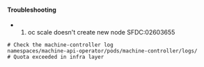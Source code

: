 #### Troubleshooting
* 1. oc scale doesn't create new node SFDC:02603655
~~~
# Check the machine-controller log
namespaces/machine-api-operator/pods/machine-controller/logs/
# Quota exceeded in infra layer
~~~
